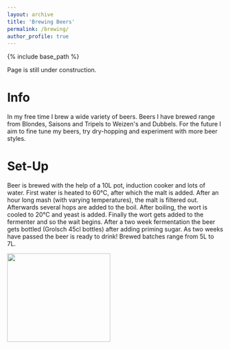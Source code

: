 ```yaml
---
layout: archive
title: 'Brewing Beers'
permalink: /brewing/
author_profile: true
---
```


{% include base_path %}

Page is still under construction.

# Info
In my free time I brew a wide variety of beers. Beers I have brewed range from Blondes, Saisons and Tripels to Weizen's and Dubbels. For the future I aim to fine tune my beers, try dry-hopping and experiment with more beer styles.

# Set-Up
Beer is brewed with the help of a 10L pot, induction cooker and lots of water. First water is heated to 60°C, after which the malt is added. After an hour long mash (with varying temperatures), the malt is filtered out. Afterwards several hops are added to the boil. After boiling, the wort is cooled to 20°C and yeast is added. Finally the wort gets added to the fermenter and so the wait begins. After a two week fermentation the beer gets bottled (Grolsch 45cl bottles) after adding priming sugar. As two weeks have passed the beer is ready to drink! Brewed batches range from 5L to 7L. 

<img src="</images/blonde_brew.png>" align="left" height="206" width="240" >